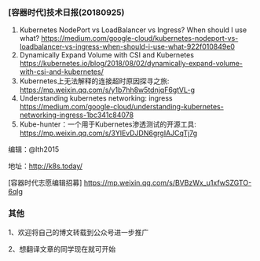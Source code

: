 ### [容器时代]技术日报(20180925)

1. Kubernetes NodePort vs LoadBalancer vs Ingress? When should I use what? <https://medium.com/google-cloud/kubernetes-nodeport-vs-loadbalancer-vs-ingress-when-should-i-use-what-922f010849e0>
2. Dynamically Expand Volume with CSI and Kubernetes <https://kubernetes.io/blog/2018/08/02/dynamically-expand-volume-with-csi-and-kubernetes/>
3. Kubernetes上无法解释的连接超时原因探寻之旅: <https://mp.weixin.qq.com/s/y1b7hh8w5tdnjqF6gtVL-g> 
4. Understanding kubernetes networking: ingress <https://medium.com/google-cloud/understanding-kubernetes-networking-ingress-1bc341c84078>
5. Kube-hunter：一个用于Kubernetes渗透测试的开源工具: <https://mp.weixin.qq.com/s/3YlEvDJDN6grgIAJCqTj7g>

编辑：@lth2015

地址：<http://k8s.today/>

[容器时代志愿编辑招募] <https://mp.weixin.qq.com/s/BVBzWx_u1xfwSZGTO-6qlg>

### 其他

1、欢迎将自己的博文转载到公众号进一步推广

2、想翻译文章的同学现在就可开始
